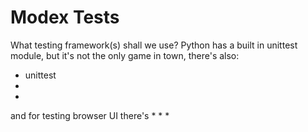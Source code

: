 # Modex Tests

What testing framework(s) shall we use? Python has a built in unittest module, but it's not the only game in town, there's also:
* unittest
*
* 

and for testing browser UI there's
*
*
* 
